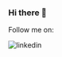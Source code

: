 ### Hi there 👋

<!--
**psave/psave** is a ✨ _special_ ✨ repository because its `README.md` (this file) appears on your GitHub profile.

Here are some ideas to get you started:

- 🔭 I’m currently working on ...
- 🌱 I’m currently learning ...
- 👯 I’m looking to collaborate on ...
- 🤔 I’m looking for help with ...
- 💬 Ask me about ...
- 📫 How to reach me: ...
- 😄 Pronouns: ...
- ⚡ Fun fact: ...
-->

Follow me on:

![linkedin](https://img.shields.io/badge/linkedin-0077b5?style=for-the-badge&logo=linkedin&logoColor=white)

<a href="https://twitter.com/PaulWSave">
<![twitter](https://img.shields.io/badge/twitter-1DA1F2?style=for-the-badge&logo=twitter&logoColor=white)>
</a>

